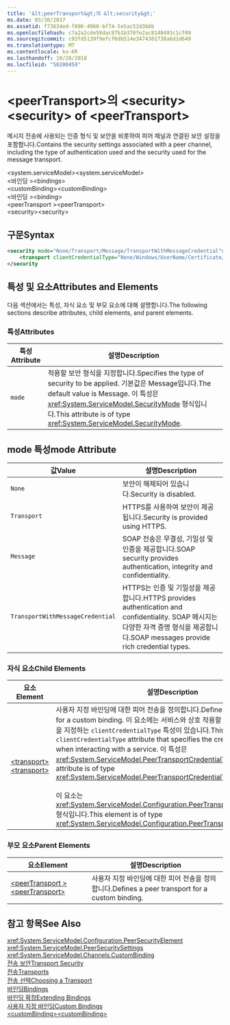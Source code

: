```yaml
---
title: '&lt;peerTransport&gt;의 &lt;security&gt;'
ms.date: 03/30/2017
ms.assetid: f73634ed-f896-4968-bf74-5e5ac52d3b6b
ms.openlocfilehash: c7a2a2cde58dac87b1b378fe2ac8148493c1cf09
ms.sourcegitcommit: c93fd5139f9efcf6db514e3474301738a6d1d649
ms.translationtype: MT
ms.contentlocale: ko-KR
ms.lasthandoff: 10/28/2018
ms.locfileid: "50200459"
---
```

# <a name="ltsecuritygt-of-ltpeertransportgt"></a><span data-ttu-id="ab271-102">&lt;peerTransport&gt;의 &lt;security&gt;</span><span class="sxs-lookup"><span data-stu-id="ab271-102">&lt;security&gt; of &lt;peerTransport&gt;</span></span>
<span data-ttu-id="ab271-103">메시지 전송에 사용되는 인증 형식 및 보안을 비롯하여 피어 채널과 연결된 보안 설정을 포함합니다.</span><span class="sxs-lookup"><span data-stu-id="ab271-103">Contains the security settings associated with a peer channel, including the type of authentication used and the security used for the message transport.</span></span>  
  
 <span data-ttu-id="ab271-104">\<system.serviceModel></span><span class="sxs-lookup"><span data-stu-id="ab271-104">\<system.serviceModel></span></span>  
<span data-ttu-id="ab271-105">\<바인딩 ></span><span class="sxs-lookup"><span data-stu-id="ab271-105">\<bindings></span></span>  
<span data-ttu-id="ab271-106">\<customBinding></span><span class="sxs-lookup"><span data-stu-id="ab271-106">\<customBinding></span></span>  
<span data-ttu-id="ab271-107">\<바인딩 ></span><span class="sxs-lookup"><span data-stu-id="ab271-107">\<binding></span></span>  
<span data-ttu-id="ab271-108">\<peerTransport ></span><span class="sxs-lookup"><span data-stu-id="ab271-108">\<peerTransport></span></span>  
<span data-ttu-id="ab271-109">\<security></span><span class="sxs-lookup"><span data-stu-id="ab271-109">\<security></span></span>  
  
## <a name="syntax"></a><span data-ttu-id="ab271-110">구문</span><span class="sxs-lookup"><span data-stu-id="ab271-110">Syntax</span></span>  
  
```xml  
<security mode="None/Transport/Message/TransportWithMessageCredential">  
    <transport clientCredentialType="None/Windows/UserName/Certificate/CardSpace" />  
</security  
```  
  
## <a name="attributes-and-elements"></a><span data-ttu-id="ab271-111">특성 및 요소</span><span class="sxs-lookup"><span data-stu-id="ab271-111">Attributes and Elements</span></span>  
 <span data-ttu-id="ab271-112">다음 섹션에서는 특성, 자식 요소 및 부모 요소에 대해 설명합니다.</span><span class="sxs-lookup"><span data-stu-id="ab271-112">The following sections describe attributes, child elements, and parent elements.</span></span>  
  
### <a name="attributes"></a><span data-ttu-id="ab271-113">특성</span><span class="sxs-lookup"><span data-stu-id="ab271-113">Attributes</span></span>  
  
|<span data-ttu-id="ab271-114">특성</span><span class="sxs-lookup"><span data-stu-id="ab271-114">Attribute</span></span>|<span data-ttu-id="ab271-115">설명</span><span class="sxs-lookup"><span data-stu-id="ab271-115">Description</span></span>|  
|---------------|-----------------|  
|`mode`|<span data-ttu-id="ab271-116">적용할 보안 형식을 지정합니다.</span><span class="sxs-lookup"><span data-stu-id="ab271-116">Specifies the type of security to be applied.</span></span> <span data-ttu-id="ab271-117">기본값은 Message입니다.</span><span class="sxs-lookup"><span data-stu-id="ab271-117">The default value is Message.</span></span> <span data-ttu-id="ab271-118">이 특성은 <xref:System.ServiceModel.SecurityMode> 형식입니다.</span><span class="sxs-lookup"><span data-stu-id="ab271-118">This attribute is of type <xref:System.ServiceModel.SecurityMode>.</span></span>|  
  
## <a name="mode-attribute"></a><span data-ttu-id="ab271-119">mode 특성</span><span class="sxs-lookup"><span data-stu-id="ab271-119">mode Attribute</span></span>  
  
|<span data-ttu-id="ab271-120">값</span><span class="sxs-lookup"><span data-stu-id="ab271-120">Value</span></span>|<span data-ttu-id="ab271-121">설명</span><span class="sxs-lookup"><span data-stu-id="ab271-121">Description</span></span>|  
|-----------|-----------------|  
|`None`|<span data-ttu-id="ab271-122">보안이 해제되어 있습니다.</span><span class="sxs-lookup"><span data-stu-id="ab271-122">Security is disabled.</span></span>|  
|`Transport`|<span data-ttu-id="ab271-123">HTTPS를 사용하여 보안이 제공됩니다.</span><span class="sxs-lookup"><span data-stu-id="ab271-123">Security is provided using HTTPS.</span></span>|  
|`Message`|<span data-ttu-id="ab271-124">SOAP 전송은 무결성, 기밀성 및 인증을 제공합니다.</span><span class="sxs-lookup"><span data-stu-id="ab271-124">SOAP security provides authentication, integrity and confidentiality.</span></span>|  
|`TransportWithMessageCredential`|<span data-ttu-id="ab271-125">HTTPS는 인증 및 기밀성을 제공합니다.</span><span class="sxs-lookup"><span data-stu-id="ab271-125">HTTPS provides authentication and confidentiality.</span></span> <span data-ttu-id="ab271-126">SOAP 메시지는 다양한 자격 증명 형식을 제공합니다.</span><span class="sxs-lookup"><span data-stu-id="ab271-126">SOAP messages provide rich credential types.</span></span>|  
  
### <a name="child-elements"></a><span data-ttu-id="ab271-127">자식 요소</span><span class="sxs-lookup"><span data-stu-id="ab271-127">Child Elements</span></span>  
  
|<span data-ttu-id="ab271-128">요소</span><span class="sxs-lookup"><span data-stu-id="ab271-128">Element</span></span>|<span data-ttu-id="ab271-129">설명</span><span class="sxs-lookup"><span data-stu-id="ab271-129">Description</span></span>|  
|-------------|-----------------|  
|[<span data-ttu-id="ab271-130">\<transport></span><span class="sxs-lookup"><span data-stu-id="ab271-130">\<transport></span></span>](../../../../../docs/framework/configure-apps/file-schema/wcf/transport-of-peertransport.md)|<span data-ttu-id="ab271-131">사용자 지정 바인딩에 대한 피어 전송을 정의합니다.</span><span class="sxs-lookup"><span data-stu-id="ab271-131">Defines a peer transport for a custom binding.</span></span> <span data-ttu-id="ab271-132">이 요소에는 서비스와 상호 작용할 때 사용되는 자격 증명을 지정하는 `clientCredentialType` 특성이 있습니다.</span><span class="sxs-lookup"><span data-stu-id="ab271-132">This element has a `clientCredentialType` attribute that specifies the credentials to be used when interacting with a service.</span></span> <span data-ttu-id="ab271-133">이 특성은 <xref:System.ServiceModel.PeerTransportCredentialType> 형식입니다.</span><span class="sxs-lookup"><span data-stu-id="ab271-133">This attribute is of type <xref:System.ServiceModel.PeerTransportCredentialType>.</span></span><br /><br /> <span data-ttu-id="ab271-134">이 요소는 <xref:System.ServiceModel.Configuration.PeerTransportSecurityElement> 형식입니다.</span><span class="sxs-lookup"><span data-stu-id="ab271-134">This element is of type <xref:System.ServiceModel.Configuration.PeerTransportSecurityElement>.</span></span>|  
  
### <a name="parent-elements"></a><span data-ttu-id="ab271-135">부모 요소</span><span class="sxs-lookup"><span data-stu-id="ab271-135">Parent Elements</span></span>  
  
|<span data-ttu-id="ab271-136">요소</span><span class="sxs-lookup"><span data-stu-id="ab271-136">Element</span></span>|<span data-ttu-id="ab271-137">설명</span><span class="sxs-lookup"><span data-stu-id="ab271-137">Description</span></span>|  
|-------------|-----------------|  
|[<span data-ttu-id="ab271-138">\<peerTransport ></span><span class="sxs-lookup"><span data-stu-id="ab271-138">\<peerTransport></span></span>](../../../../../docs/framework/configure-apps/file-schema/wcf/peertransport.md)|<span data-ttu-id="ab271-139">사용자 지정 바인딩에 대한 피어 전송을 정의합니다.</span><span class="sxs-lookup"><span data-stu-id="ab271-139">Defines a peer transport for a custom binding.</span></span>|  
  
## <a name="see-also"></a><span data-ttu-id="ab271-140">참고 항목</span><span class="sxs-lookup"><span data-stu-id="ab271-140">See Also</span></span>  
 <xref:System.ServiceModel.Configuration.PeerSecurityElement>  
 <xref:System.ServiceModel.PeerSecuritySettings>  
 <xref:System.ServiceModel.Channels.CustomBinding>  
 [<span data-ttu-id="ab271-141">전송 보안</span><span class="sxs-lookup"><span data-stu-id="ab271-141">Transport Security</span></span>](../../../../../docs/framework/wcf/feature-details/transport-security.md)  
 [<span data-ttu-id="ab271-142">전송</span><span class="sxs-lookup"><span data-stu-id="ab271-142">Transports</span></span>](../../../../../docs/framework/wcf/feature-details/transports.md)  
 [<span data-ttu-id="ab271-143">전송 선택</span><span class="sxs-lookup"><span data-stu-id="ab271-143">Choosing a Transport</span></span>](../../../../../docs/framework/wcf/feature-details/choosing-a-transport.md)  
 [<span data-ttu-id="ab271-144">바인딩</span><span class="sxs-lookup"><span data-stu-id="ab271-144">Bindings</span></span>](../../../../../docs/framework/wcf/bindings.md)  
 [<span data-ttu-id="ab271-145">바인딩 확장</span><span class="sxs-lookup"><span data-stu-id="ab271-145">Extending Bindings</span></span>](../../../../../docs/framework/wcf/extending/extending-bindings.md)  
 [<span data-ttu-id="ab271-146">사용자 지정 바인딩</span><span class="sxs-lookup"><span data-stu-id="ab271-146">Custom Bindings</span></span>](../../../../../docs/framework/wcf/extending/custom-bindings.md)  
 [<span data-ttu-id="ab271-147">\<customBinding></span><span class="sxs-lookup"><span data-stu-id="ab271-147">\<customBinding></span></span>](../../../../../docs/framework/configure-apps/file-schema/wcf/custombinding.md)
